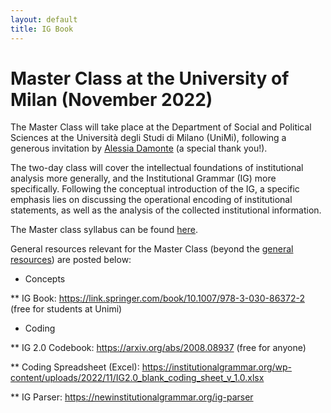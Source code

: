 ```yaml
---
layout: default
title: IG Book
---
```



# Master Class at the University of Milan (November 2022)

The Master Class will take place at the Department of Social and Political Sciences at the Università degli Studi di Milano (UniMi), following a generous invitation by [Alessia Damonte](https://expertise.unimi.it/get/person/alessia-damonte) (a special thank you!). 

The two-day class will cover the intellectual foundations of institutional analysis more generally, and the Institutional Grammar (IG) more specifically. Following the conceptual introduction of the IG, a specific emphasis lies on discussing the operational encoding of institutional statements, as well as the analysis of the collected institutional information.

The Master class syllabus can be found [here](https://newinstitutionalgrammar.org/resources/IG%20Master%20Class%20Milan%20Overview.pdf).

General resources relevant for the Master Class (beyond the <a href="{{ site.path }}/resources.html">general resources</a>) are posted below:

* Concepts

** IG Book: https://link.springer.com/book/10.1007/978-3-030-86372-2 (free for students at Unimi)

* Coding

** IG 2.0 Codebook: https://arxiv.org/abs/2008.08937 (free for anyone)

** Coding Spreadsheet (Excel): https://institutionalgrammar.org/wp-content/uploads/2022/11/IG2.0_blank_coding_sheet_v_1.0.xlsx

** IG Parser: https://newinstitutionalgrammar.org/ig-parser
